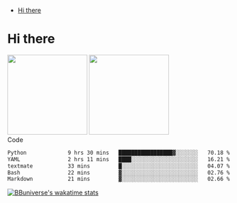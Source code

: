 <!--ts-->
* [Hi there](#hi-there)

<!-- Created by https://github.com/ekalinin/github-markdown-toc -->
<!-- Added by: runner, at: Wed Sep 27 04:19:34 UTC 2023 -->

<!--te-->


# Hi there

<!--
**BBuniverse/BBuniverse** is a ✨ _special_ ✨ repository because its `README.md` (this file) appears on your GitHub profile.

Here are some ideas to get you started:

- 🔭 I’m currently working on ...
- 🌱 I’m currently learning ...
- 👯 I’m looking to collaborate on ...
- 🤔 I’m looking for help with ...
- 💬 Ask me about ...
- 📫 How to reach me: ...
- 😄 Pronouns: ...
- ⚡ Fun fact: ...
-->


<div display="flex">
  <img src="https://github-readme-stats.vercel.app/api?username=BBuniverse&show_icons=true&count_private=true&theme=radical&hide_border=true" height="180"/>
  <img src="https://github-readme-stats.vercel.app/api/top-langs/?username=BBuniverse&layout=compact&theme=radical&hide_border=true" height="180"/>
</div
     

## Code
<!--START_SECTION:waka-->

```txt
Python             9 hrs 30 mins   █████████████████▓░░░░░░░   70.18 %
YAML               2 hrs 11 mins   ████░░░░░░░░░░░░░░░░░░░░░   16.21 %
textmate           33 mins         █░░░░░░░░░░░░░░░░░░░░░░░░   04.07 %
Bash               22 mins         ▓░░░░░░░░░░░░░░░░░░░░░░░░   02.76 %
Markdown           21 mins         ▓░░░░░░░░░░░░░░░░░░░░░░░░   02.66 %
```

<!--END_SECTION:waka-->
     
[![BBuniverse's wakatime stats](https://github-readme-stats.vercel.app/api/wakatime?username=BBuniverse)](https://github.com/anuraghazra/github-readme-stats)
